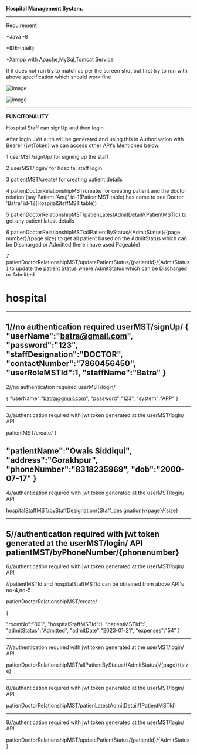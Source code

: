 
**Hospital Management System.**

--------------------------------------------------------------------------

Requirement

*Java -8 

*IDE-Intellij

*Xampp  with Apache,MySql,Tomcat Service 

If it does not run try to match as per the screen shot but first try to run with above specification which should work fine

![image](https://github.com/owais0786/hospital/assets/42345643/d6c9e09f-c89d-4032-b8d7-6b8ab1023d67)

![image](https://github.com/owais0786/hospital/assets/42345643/a300dff4-776a-4fba-8f64-a68ce517db75)


--------------------------------------------------------------------------

**FUNCITONALITY**


Hospital Staff can signUp and then login .

After login JWt auth will be generated and using this in Authorisation with Bearer {jwtToken} we can access other API's Mentioned below.

1 userMST/signUp/ for signing up the staff 

2 userMST/login/ for hospital staff login

3 patientMST/create/ for creating patient details

4 patienDoctorRelationshipMST/create/ for creating patient and the doctor relation (say Patient 'Anuj' id-1(PatientMST table) has come to see Doctor 'Batra' id-12(HospitalStaffMST table))  

5 patienDoctorRelationshipMST/patienLatestAdmitDetail/{PatientMSTId) to get any patient latest details


6 patienDoctorRelationshipMST/allPatientByStatus/{AdmitStatus}/{page number}/{page size}  to get all patient based on the  AdmitStatus which can be Discharged or Admitted (here i have used Pageable)

7 patienDoctorRelationshipMST/updatePatientStatus/{patientId}/{AdmitStatus} to update the patient Status where AdmitStatus which can be Discharged or Admitted




# hospital
-----------------------------------------------------------------------------------
1//no authentication required
userMST/signUp/
{
    "userName":"batra@gmail.com",
    "password":"123",
    "staffDesignation":"DOCTOR",
    "contactNumber":"7860456450",
    "userRoleMSTId":1,
    "staffName":"Batra"
}
-----------------------------------------------------------------------------------
2//no authentication required
userMST/login/

{
    "userName":"batra@gmail.com",
    "password":"123",
    "system":"APP"
}

-----------------------------------------------------------------------------------

3//authentication required with jwt token generated at the userMST/login/ API

patientMST/create/
{

"patientName":"Owais Siddiqui",
"address":"Gorakhpur",
"phoneNumber":"8318235969",
"dob":"2000-07-17"
}
-----------------------------------------------------------------------------------
4//authentication required with jwt token generated at the userMST/login/ API

hospitalStaffMST/byStaffDesignation/{Staff_designation}/{page}/{size}

-----------------------------------------------------------------------------------
5//authentication required with jwt token generated at the userMST/login/ API
patientMST/byPhoneNumber/{phonenumber}
-----------------------------------------------------------------------------------
6//authentication required with jwt token generated at the userMST/login/ API

//patientMSTId and hospitalStaffMSTId can be obtained from above API's no-4,no-5

patienDoctorRelationshipMST/create/

{

"roomNo":"001",
"hospitalStaffMSTId":1,
"patientMSTId":1,
"admitStatus":"Admitted",
"admitDate":"2023-01-21",
"expenses":"54"
}

-------------------------------------------------------------------------------------
7//authentication required with jwt token generated at the userMST/login/ API

patienDoctorRelationshipMST/allPatientByStatus/{AdmitStatus}/{page}/{size}

-------------------------------------------------------------------------------------

8//authentication required with jwt token generated at the userMST/login/ API


patienDoctorRelationshipMST/patienLatestAdmitDetail/{PatientMSTId)


--------------------------------------------------------------------------------------
9//authentication required with jwt token generated at the userMST/login/ API

patienDoctorRelationshipMST/updatePatientStatus/{patientId}/{AdmitStatus}

